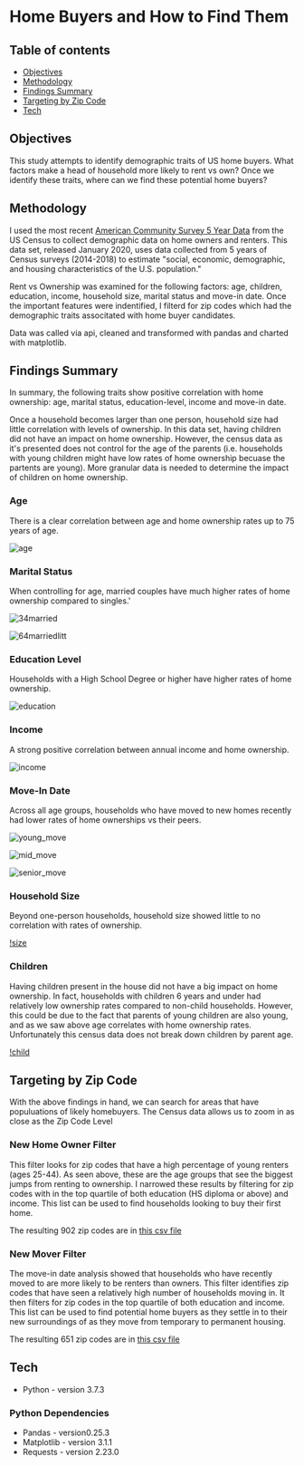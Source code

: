 # Home Buyers and How to Find Them

## Table of contents

* [Objectives](#Objectives)
* [Methodology](#Methodology)
* [Findings Summary](#Findings-Summary)
* [Targeting by Zip Code](#Targeting-by-Zip-Code)
* [Tech](#Tech)

## Objectives
This study attempts to identify demographic traits of US home buyers. What factors make a head of household more likely to rent vs own? Once we identify these traits, where can we find these potential home buyers?

## Methodology
I used the most recent [American Community Survey 5 Year Data](https://www.census.gov/data/developers/data-sets/acs-5year.html) from the US Census to collect demographic data on home owners and renters. This data set, released January 2020, uses data collected from 5 years of Census surveys (2014-2018) to estimate "social, economic, demographic, and housing characteristics of the U.S. population."

Rent vs Ownership was examined for the following factors: age, children, education, income, household size, marital status and move-in date. Once the important features were indentified, I filterd for zip codes which had the demographic traits associtated with home buyer candidates.  

Data was called via api, cleaned and transformed with pandas and charted with matplotlib.

## Findings Summary

In summary, the following traits show positive correlation with home ownership: age, marital status, education-level, income and move-in date.

Once a household becomes larger than one person, household size had little correlation with levels of ownership. In this data set, having children did not have an impact on home ownership. However, the census data as it's presented does not control for the age of the parents (i.e. households with young children might have low rates of home ownership becuase the partents are young). More granular data is needed to determine the impact of children on home ownership. 

### Age

There is a clear correlation between age and home ownership rates up to 75 years of age. 

![age](/images/Age.png)

### Marital Status

When controlling for age, married couples have much higher rates of home ownership compared to singles.'

![34married](/images/Marital_Status_15-34.png)

![64married](/images/Marital_Status_35-64.png)litt

### Education Level

Households with a High School Degree or higher have higher rates of home ownership.

![education](/images/Education.png)

### Income

A strong positive correlation between annual income and home ownership. 

![income](/images/Income.png)

### Move-In Date

Across all age groups, households who have moved to new homes recently had lower rates of home ownerships vs their peers. 

![young_move](/images/Move_in_Date_15-34.png)

![mid_move](/images/Move_in_Date_35-64.png)

![senior_move](/images/Move_in_Date_65_+.png)

### Household Size

Beyond one-person households, household size showed little to no correlation with rates of ownership. 

[!size](/images/Household_Size.png)

### Children

Having children present in the house did not have a big impact on home ownership. In fact, households with children 6 years and under had relatively low ownership rates compared to non-child households. However, this could be due to the fact that parents of young children are also young, and as we saw above age correlates with home ownership rates. Unfortunately this census data does not break down children by parent age. 

[!child](/images/Children.png)

## Targeting by Zip Code

With the above findings in hand, we can search for areas that have populuations of likely homebuyers. The Census data allows us to zoom in as close as the Zip Code Level

### New Home Owner Filter

This filter looks for zip codes that have a high percentage of young renters (ages 25-44). As seen above, these are the age groups that see the biggest jumps from renting to ownership. I narrowed these results by filtering for zip codes with in the top quartile of both  education (HS diploma or above) and income. This list can be used to find households looking to buy their first home. 

The resulting 902 zip codes are in [this csv file](/data/owner_final.csv)



### New Mover Filter

The move-in date analysis showed that households who have recently moved to are more likely to be renters than owners. This filter identifies zip codes that have seen a relatively high number of households moving in. It then filters for zip codes in the top quartile of both education and income. This list can be used to find potential home buyers as they settle in to their new surroundings of as they move from temporary to permanent housing. 

The resulting 651 zip codes are in [this csv file](/data/mover_final.csv)

## Tech
* Python - version 3.7.3

### Python Dependencies
* Pandas - version0.25.3
* Matplotlib - version 3.1.1
* Requests - version 2.23.0
